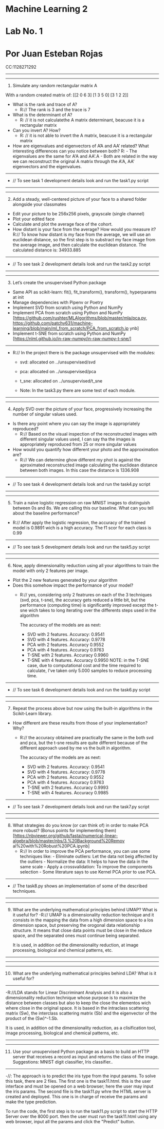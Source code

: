 # Machine Learning 2

# Lab No. 1
# Por Juan Esteban Rojas
CC:1128271292


----------------------------------------------------------------------
----------------------------------------------------------------------
1. Simulate any random rectangular matrix A

With a random created matrix of:
[[2 0 6 3]
 [1 3 5 0]
 [3 1 2 2]]
   
- What is the rank and trace of A?
    - R:// The rank is 3 and the trace is 7
- What is the determinant of A?
    - R: // it is not calculatethe A matrix determinant, beacuse it is a rectangular matrix
- Can you invert A? How?
    - R: // it is not able to invert the A matrix, beacuse it is a rectangular matrix
- How are eigenvalues and eigenvectors of A’A and AA’ related? What interesting differences can you notice between both?
    R: - The eigenvalues are the same for A'A and AA'.A
       - Both are related in the way we can reconstruct the original A matrix through the A'A, AA' eigenvectors and the eigenvalues.
----------------------------------------------------------------------
- // To see task 1 development details look and run the task1.py script


----------------------------------------------------------------------
----------------------------------------------------------------------
2. Add a steady, well-centered picture of your face to a shared folder alongside your classmates
- Edit your picture to be 256x256 pixels, grayscale (single channel)
- Plot your edited face
- Calculate and plot the average face of the cohort.
- How distant is your face from the average? How would you measure it?
    R:// To know how distant is my face from the average, we will use an euclidean distance, so
          the first step is to substract my face image from the average image, and then calculate 
          the euclidean distance. The calculated distance is: 34933.885
----------------------------------------------------------------------
  
- // To see task 2 development details look and run the task2.py script


----------------------------------------------------------------------
----------------------------------------------------------------------
3. Let’s create the unsupervised Python package
- Same API as scikit-learn: fit(), fit_transform(), transform(), hyperparams at init
- Manage dependencies with Pipenv or Poetry
- Implement SVD from scratch using Python and NumPy
- Implement PCA from scratch using Python and NumPy
[https://github.com/rushter/MLAlgorithms/blob/master/mla/pca.py,
https://github.com/patchy631/machine-learning/blob/main/ml_from_scratch/PCA_from_scratch.ip
ynb]
- Implement t-SNE from scratch using Python and NumPy
[https://nlml.github.io/in-raw-numpy/in-raw-numpy-t-sne/]
----------------------------------------------------------------------

- R:// In the project there is the package unsupervised with the modules:
    - svd: allocated on ../unsupervised/svd
    - pca: allocated on ../unsupervised/pca
    - t_sne: allocated on ../unsupervised/t_sne

    - Note: In the task3.py there are some test of each module.


----------------------------------------------------------------------
----------------------------------------------------------------------
4. Apply SVD over the picture of your face, progressively increasing the number of singular values used. 
- Is there any point where you can say the image is appropriately reproduced?
    - R:// Based on the visual inspection of the reconstructed images with different singular values used,
          I can say tha the images is appropriately reproduced from 25 or more singular values
- How would you quantify how different your photo and the approximation are?
    - R:// We can determine ghow different my phot is against the aproximated reconstructed image calculating
            the euclidean distance between both images. In this case the distance is 1336.908
----------------------------------------------------------------------
- // To see task 4 development details look and run the task4.py script

  
----------------------------------------------------------------------
----------------------------------------------------------------------
5. Train a naive logistic regression on raw MNIST images to distinguish between 0s and 8s. We are calling 
this our baseline. What can you tell about the baseline performance?

- R:// After apply the logistic regression, the accuracy of the trained model is  0.9891 wich is a high accuracy.
      The f1 scor for each class is 0.99
----------------------------------------------------------------------
- // To see task 5 development details look and run the task5.py script

----------------------------------------------------------------------
----------------------------------------------------------------------
6. Now, apply dimensionality reduction using all your algorithms to train the model with only 2 features per
image.
- Plot the 2 new features generated by your algorithm
- Does this somehow impact the performance of your model?
    - R:// yes, considering only 2 featrures on each of the 3 techniques (svd, pca, t-sne), the accuracy gets reduced a
      little bit, but the performance (computing time) is significantly improved except the t-sne wich takes to long
      iterating over the differents steps used in the algorithm

      The accuracy of the models are as next:
      - SVD with 2 features. Accuracy: 0.9541
      - SVD with 4 features. Accuracy: 0.9778
      - PCA with 2 features. Accuracy 0.9552
      - PCA with 4 features. Accuracy 0.9763
      - T-SNE with 2 features. Accuracy 0.9960
      - T-SNE with 4 features. Accuracy 0.9950
        NOTE: in the T-SNE case, due to computational cost and the time required to calculate, I've taken only 5.000 samples to reduce processing time.
----------------------------------------------------------------------
- // To see task 6 development details look and run the task6.py script


----------------------------------------------------------------------
----------------------------------------------------------------------
7. Repeat the process above but now using the built-in algorithms in the Scikit-Learn library.
- How different are these results from those of your implementation? Why?
    - R:// the accuracy obtained are practically the same in the both svd and pca, but the t-sne results are quite different because
      of the different approach used by me vs the built in algorithm.

      The accuracy of the models are as next:
      - SVD with 2 features. Accuracy: 0.9541
      - SVD with 4 features. Accuracy: 0.9778
      - PCA with 2 features. Accuracy 0.9552
      - PCA with 4 features. Accuracy 0.9763
      - T-SNE with 2 features. Accuracy 0.9993
      - T-SNE with 4 features. Accuracy 0.9985
      
----------------------------------------------------------------------
- // To see task 7 development details look and run the task7.py script

----------------------------------------------------------------------
----------------------------------------------------------------------
8. What strategies do you know (or can think of) in order to make PCA more robust? (Bonus points for
implementing them)
[https://nbviewer.org/github/fastai/numerical-linear-algebra/blob/master/nbs/3.%20Background%20Remov
al%20with%20Robust%20PCA.ipynb]
    - R:// In order to improve the PCA performance, you can use some techniques like:
              - Eliminate outliers: Let the data not beig affected by the outliers
              - Normalize the data: It helps to have the data in the same scale
              - Apply a crossvalidation: To improve the components selection
              - Some literature says to use Kernel PCA prior to use PCA.
----------------------------------------------------------------------

- // The task8.py shows an implementation of some of the described techniques.

----------------------------------------------------------------------
----------------------------------------------------------------------
9. What are the underlying mathematical principles behind UMAP? What is it useful for?
    -R:// UMAP is a dimensionality reduction technique and it consists in the mapping the data from a high dimension  space to a los dimension space, but
           preserving the orogonal data relationship structure. It means that close data points must be close in the reduce space, and the separated ones
           must continue being separated.
   
   It is used, in addition od the dimensionality reduction, at image processing, biological and chemical patterns, etc.

   
----------------------------------------------------------------------


----------------------------------------------------------------------
----------------------------------------------------------------------
10. What are the underlying mathematical principles behind LDA? What is it useful for?
----------------------------------------------------------------------
   -R://LDA stands for Linear Discriminant Analysis and it is also a dimensionality reduction technique whose purpose is to maximize the distance between 
        classes but also to keep the close the elementos wich where close in the original space. It is based in the intraclass scattering matrix (Sw), the 
        interclass scattering matrix (Sb) and the eigenvector of the product of the (Sw)^-1.Sb.

   It is used, in addition od the dimensionality reduction, as a clisification tool, image processing, biological and chemical patterns, etc.

----------------------------------------------------------------------
----------------------------------------------------------------------
11. Use your unsupervised Python package as a basis to build an HTTP server that receives a record as input
and returns the class of the image. Suggestions: MNIST digit classifier, Iris classifier..
----------------------------------------------------------------------
-//: The approach is to predict the iris type from the input params. To solve this task, there are 2 files. The first one is the task11.html. this is the 
     user interface  and must be opened on a web browser; here the user may input the iris params. The second file is the task11.py whre the HTML server 
     is created and deployed. This one is in charge of receive the params and make the type prediction.  
     
   To run the code, the first step is to run the task11.py script to start the HTTP Server over the 8000 port. then the user must run the task11.html using 
    any web browser, input all the params and click the "Predict" button.
     
